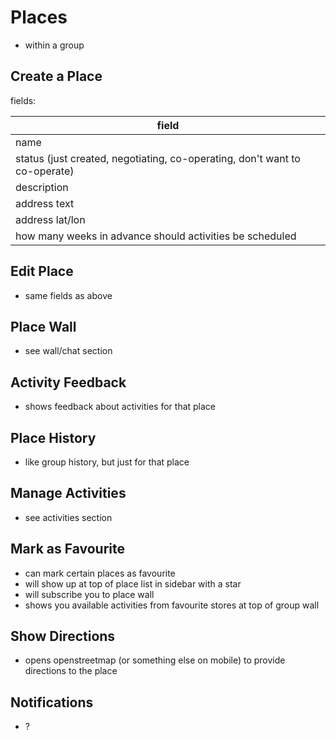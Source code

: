 # Places

- within a group

## Create a Place

fields:

| field |
|-|
| name |
| status (just created, negotiating, co-operating, don't want to co-operate) |
| description |
| address text |
| address lat/lon |
| how many weeks in advance should activities be scheduled |

## Edit Place

- same fields as above

## Place Wall

- see wall/chat section

## Activity Feedback

- shows feedback about activities for that place

## Place History

- like group history, but just for that place

## Manage Activities

- see activities section

## Mark as Favourite

- can mark certain places as favourite
- will show up at top of place list in sidebar with a star
- will subscribe you to place wall
- shows you available activities from favourite stores at top of group wall

## Show Directions

- opens openstreetmap (or something else on mobile) to provide directions to the place

## Notifications

- ?
